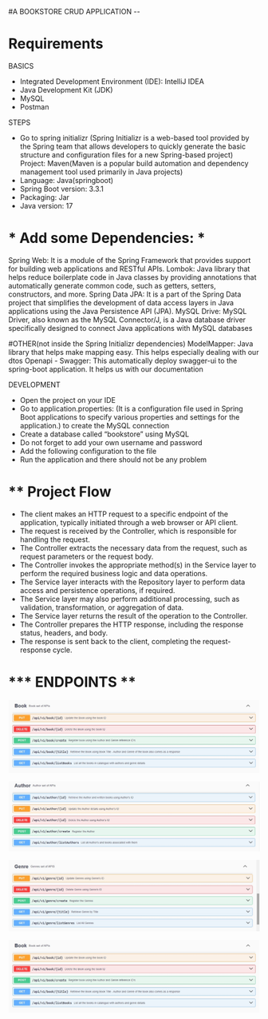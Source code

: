 #A BOOKSTORE CRUD APPLICATION --

# **Requirements**

BASICS

- Integrated Development Environment (IDE): IntelliJ IDEA
- Java Development Kit (JDK)
- MySQL 
- Postman

STEPS

- Go to spring initializr (Spring Initializr is a web-based tool provided by the Spring team that allows developers to quickly generate the basic structure and configuration files for a new Spring-based project)
Project: Maven(Maven is a popular build automation and dependency management tool used primarily in Java projects)
- Language: Java(springboot)
- Spring Boot version: 3.3.1
- Packaging: Jar
- Java version: 17

# *  Add some Dependencies: *
Spring Web: It is a module of the Spring Framework that provides support for building web applications and RESTful APIs.
Lombok: Java library that helps reduce boilerplate code in Java classes by providing annotations that automatically generate common code, such as getters, setters, constructors, and more.
Spring Data JPA: It is a part of the Spring Data project that simplifies the development of data access layers in Java applications using the Java Persistence API (JPA).
MySQL Drive: MySQL Driver, also known as the MySQL Connector/J, is a Java database driver specifically designed to connect Java applications with MySQL databases

#OTHER(not inside the Spring Initializr dependencies)
ModelMapper: Java library that helps make mapping easy. This helps especially dealing with our dtos
Openapi - Swagger: This automatically deploy swagger-ui to the spring-boot application. It helps us with our documentation


DEVELOPMENT

- Open the project on your IDE
- Go to application.properties: (It is a configuration file used in Spring Boot applications to specify various properties and settings for the application.) to create the MySQL connection
- Create a database called “bookstore” using MySQL
- Do not forget to add your own username and password
- Add the following configuration to the file
- Run the application and there should not be any problem


# ** Project Flow 
- The client makes an HTTP request to a specific endpoint of the application, typically initiated through a web browser or API client.
- The request is received by the Controller, which is responsible for handling the request.
- The Controller extracts the necessary data from the request, such as request parameters or the request body.
- The Controller invokes the appropriate method(s) in the Service layer to perform the required business logic and data operations.
- The Service layer interacts with the Repository layer to perform data access and persistence operations, if required.
- The Service layer may also perform additional processing, such as validation, transformation, or aggregation of data.
- The Service layer returns the result of the operation to the Controller.
- The Controller prepares the HTTP response, including the response status, headers, and body.
- The response is sent back to the client, completing the request-response cycle.


# *** ENDPOINTS ** #

![img_2.png](img_2.png)

![img_3.png](img_3.png)

![img_4.png](img_4.png)

![img_2.png](img_2.png)





